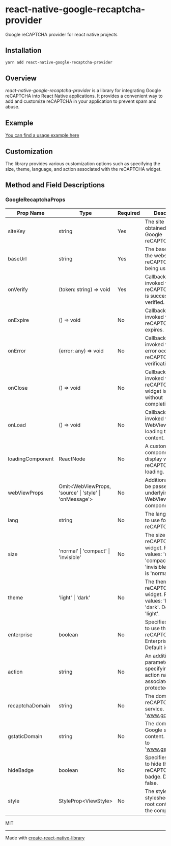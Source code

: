 # react-native-google-recaptcha-provider

Google reCAPTCHA provider for react native projects

## Installation

```sh
yarn add react-native-google-recaptcha-provider
```

## Overview

_react-native-google-recaptcha-provider_ is a library for integrating Google reCAPTCHA into React Native applications. It provides a convenient way to add and customize reCAPTCHA in your application to prevent spam and abuse.

## Example

[You can find a usage example here](./example)

## Customization

The library provides various customization options such as specifying the size, theme, language, and action associated with the reCAPTCHA widget.

## Method and Field Descriptions

### __GoogleRecaptchaProps__
| Prop Name          | Type                                                   | Required | Description                                                                                      |
|--------------------|--------------------------------------------------------|----------|--------------------------------------------------------------------------------------------------|
| siteKey            | string                                                 | Yes      | The site key obtained from Google reCAPTCHA.                                                     |
| baseUrl            | string                                                 | Yes      | The base URL of the website where reCAPTCHA is being used.                                       |
| onVerify           | (token: string) => void                                | Yes      | Callback function invoked when reCAPTCHA token is successfully verified.                         |
| onExpire           | () => void                                             | No       | Callback function invoked when the reCAPTCHA token expires.                                       |
| onError            | (error: any) => void                                   | No       | Callback function invoked when an error occurs during reCAPTCHA verification.                    |
| onClose            | () => void                                             | No       | Callback function invoked when the reCAPTCHA widget is closed without completing.                 |
| onLoad             | () => void                                             | No       | Callback function invoked when the WebView finishes loading the HTML content.                     |
| loadingComponent   | ReactNode                                              | No       | A custom loading component to display while reCAPTCHA is loading.                                 |
| webViewProps       | Omit<WebViewProps, 'source' \| 'style' \| 'onMessage'> | No | Additional props to be passed to the underlying WebView component.                               |
| lang               | string                                                 | No       | The language code to use for reCAPTCHA.                                                         |
| size               | 'normal' \| 'compact' \| 'invisible'                   | No   | The size of the reCAPTCHA widget. Possible values: 'normal', 'compact', 'invisible'. Default is 'normal'. |
| theme              | 'light' \| 'dark'                                      | No       | The theme of the reCAPTCHA widget. Possible values: 'light', 'dark'. Default is 'light'.         |
| enterprise         | boolean                                                | No       | Specifies whether to use the new reCAPTCHA Enterprise API. Default is false.                      |
| action             | string                                                 | No       | An additional parameter for specifying the action name associated with the protected element.   |
| recaptchaDomain    | string                                                 | No       | The domain of the reCAPTCHA service. Defaults to 'www.google.com'.                                |
| gstaticDomain      | string                                                 | No       | The domain of the Google static content. Defaults to 'www.gstatic.com'.                            |
| hideBadge          | boolean                                                | No       | Specifies whether to hide the reCAPTCHA badge. Defaults to false.                                 |
| style              | StyleProp\<ViewStyle\>                                 | No       | The style object or stylesheet for the root container of the component.                           |


MIT

---

Made with [create-react-native-library](https://github.com/callstack/react-native-builder-bob)
